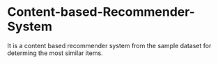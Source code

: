 # Content-based-Recommender-System
It is a content based recommender system from the sample dataset for determing the most similar items. 

 
